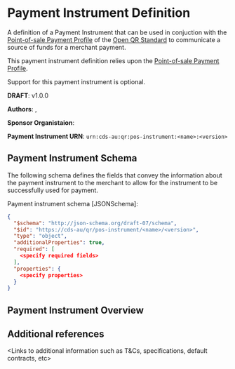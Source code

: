 
# <Instrument Name> Payment Instrument Definition

A definition of a Payment Instrument that can be used in conjuction with the [Point-of-sale Payment Profile](../payment-profile.md) of the [Open QR Standard](../open-qr-standard.md) to communicate a source of funds for a merchant payment.

This payment instrument definition relies upon the [Point-of-sale Payment Profile](../payment-profile.md).

Support for this payment instrument is optional.

**DRAFT**: v1.0.0

**Authors**:	<author1>, <author2>

**Sponsor Organistaion**:	<organisation>

**Payment Instrument URN**: `urn:cds-au:qr:pos-instrument:<name>:<version>`

## Payment Instrument Schema

The following schema defines the fields that convey the information about the payment instrument to the merchant to allow for the instrument to be successfully used for payment.

<add any other clarifying information here>

Payment instrument schema [JSONSchema]:

```json
{
  "$schema": "http://json-schema.org/draft-07/schema",
  "$id": "https://cds-au/qr/pos-instrument/<name>/<version>",
  "type": "object",
  "additionalProperties": true,
  "required": [
    <specify required fields>
  ],
  "properties": {
    <specify properties>
  }
}
```

## Payment Instrument Overview

<Provide any overview information related to the Payment Instrument>

## Additional references

<Links to additional information such as T&Cs, specifications, default contracts, etc>
